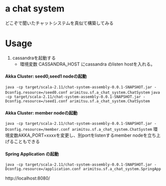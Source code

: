 a chat system
==============

どこぞで聞いたチャットシステムを真似て構築してみる

Usage
======

1. cassandraを起動する
    - 環境変数 CASSANDRA_HOST にcassandra のlisten hostを入れる。

#### Akka Cluster: seed0,seed1 nodeの起動

`java -cp target/scala-2.11/chat-system-assembly-0.0.1-SNAPSHOT.jar -Dconfig.resource=/seed0.conf arimitsu.sf.a_chat_system.ChatSystem`
`java -cp target/scala-2.11/chat-system-assembly-0.0.1-SNAPSHOT.jar -Dconfig.resource=/seed1.conf arimitsu.sf.a_chat_system.ChatSystem`

#### Akka Cluster: member nodeの起動
`java -cp target/scala-2.11/chat-system-assembly-0.0.1-SNAPSHOT.jar -Dconfig.resource=/member.conf arimitsu.sf.a_chat_system.ChatSystem`
環境変数AKKA_PORT=xxxxを変更し、別portをlistenするmember nodeを立ち上げることもできる

#### Spring Application の起動
`java -cp target/scala-2.11/chat-system-assembly-0.0.1-SNAPSHOT.jar -Dconfig.resource=/application.conf arimitsu.sf.a_chat_system.SpringApp`

http://localhost:8080/